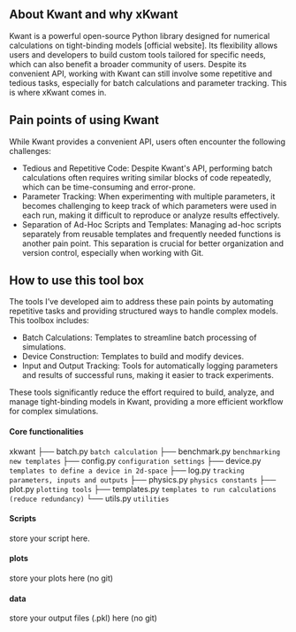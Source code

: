 ## About Kwant and why xKwant
Kwant is a powerful open-source Python library designed for numerical calculations on tight-binding models [official website]. Its flexibility allows users and developers to build custom tools tailored for specific needs, which can also benefit a broader community of users. Despite its convenient API, working with Kwant can still involve some repetitive and tedious tasks, especially for batch calculations and parameter tracking. This is where xKwant comes in. 
## Pain points of using Kwant
While Kwant provides a convenient API, users often encounter the following challenges:
- Tedious and Repetitive Code: Despite Kwant's API, performing batch calculations often requires writing similar blocks of code repeatedly, which can be time-consuming and error-prone.
- Parameter Tracking: When experimenting with multiple parameters, it becomes challenging to keep track of which parameters were used in each run, making it difficult to reproduce or analyze results effectively.
- Separation of Ad-Hoc Scripts and Templates: Managing ad-hoc scripts separately from reusable templates and frequently needed functions is another pain point. This separation is crucial for better organization and version control, especially when working with Git.
## How to use this tool box
The tools I’ve developed aim to address these pain points by automating repetitive tasks and providing structured ways to handle complex models. This toolbox includes:

- Batch Calculations: Templates to streamline batch processing of simulations.
- Device Construction: Templates to build and modify devices.
- Input and Output Tracking: Tools for automatically logging parameters and results of successful runs, making it easier to track experiments.

These tools significantly reduce the effort required to build, analyze, and manage tight-binding models in Kwant, providing a more efficient workflow for complex simulations.

#### Core functionalities
xkwant
├── batch.py  `batch calculation`
├── benchmark.py   `benchmarking new templates`
├── config.py   `configuration settings`
├── device.py `templates to define a device in 2d-space` 
├── log.py `tracking parameters, inputs and outputs`
├── physics.py `physics constants`
├── plot.py `plotting tools`
├── templates.py `templates to run calculations (reduce redundancy)`
└── utils.py `utilities`

#### Scripts
store your script here.

#### plots
store your plots here (no git)

#### data
store your output files (.pkl) here (no git)
